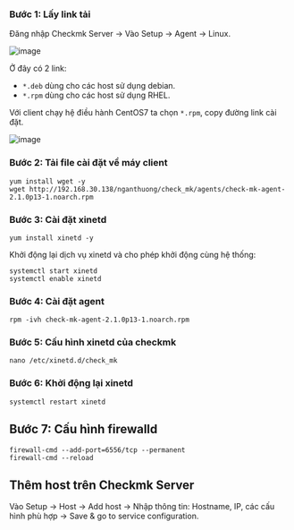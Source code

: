 ### Bước 1: Lấy link tải

Đăng nhập Checkmk Server -> Vào Setup -> Agent -> Linux.

![image](https://user-images.githubusercontent.com/111716161/194269084-a4d51230-33e8-4672-b7e8-50f2ef3a3f07.png)

Ở đây có 2 link:

- `*.deb` dùng cho các host sử dụng debian.
- `*.rpm` dùng cho các host sử dụng RHEL.

Với client chạy hệ điều hành CentOS7 ta chọn `*.rpm`, copy đường link cài đặt. 

![image](https://user-images.githubusercontent.com/111716161/194271131-81f37228-1a9b-461a-8612-d8e153f1ce07.png)

### Bước 2: Tải file cài đặt về máy client
```
yum install wget -y
wget http://192.168.30.138/nganthuong/check_mk/agents/check-mk-agent-2.1.0p13-1.noarch.rpm
```

### Bước 3: Cài đặt xinetd

```
yum install xinetd -y
```

Khởi động lại dịch vụ xinetd và cho phép khởi động cùng hệ thống:

```
systemctl start xinetd
systemctl enable xinetd
```

### Bước 4: Cài đặt agent

```
rpm -ivh check-mk-agent-2.1.0p13-1.noarch.rpm
```

### Bước 5: Cấu hình xinetd của checkmk

```
nano /etc/xinetd.d/check_mk
```

### Bước 6: Khởi động lại xinetd

```
systemctl restart xinetd
```

## Bước 7: Cấu hình firewalld

```
firewall-cmd --add-port=6556/tcp --permanent
firewall-cmd --reload
```

## Thêm host trên Checkmk Server

Vào Setup ->  Host -> Add host -> Nhập thông tin: Hostname, IP, các cấu hình phù hợp -> Save & go to service configuration. 

